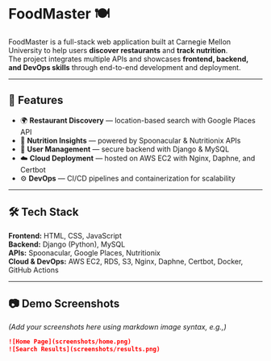 # FoodMaster 🍽️

FoodMaster is a full-stack web application built at Carnegie Mellon University to help users **discover restaurants** and **track nutrition**.  
The project integrates multiple APIs and showcases **frontend, backend, and DevOps skills** through end-to-end development and deployment.  

---

## 🚀 Features
- 🌍 **Restaurant Discovery** — location-based search with Google Places API  
- 🥗 **Nutrition Insights** — powered by Spoonacular & Nutritionix APIs  
- 🔐 **User Management** — secure backend with Django & MySQL  
- ☁️ **Cloud Deployment** — hosted on AWS EC2 with Nginx, Daphne, and Certbot  
- ⚙️ **DevOps** — CI/CD pipelines and containerization for scalability  

---

## 🛠️ Tech Stack
**Frontend:** HTML, CSS, JavaScript  
**Backend:** Django (Python), MySQL  
**APIs:** Spoonacular, Google Places, Nutritionix  
**Cloud & DevOps:** AWS EC2, RDS, S3, Nginx, Daphne, Certbot, Docker, GitHub Actions  

---

## 📷 Demo Screenshots
*(Add your screenshots here using markdown image syntax, e.g.,)*  
```markdown
![Home Page](screenshots/home.png)
![Search Results](screenshots/results.png)
